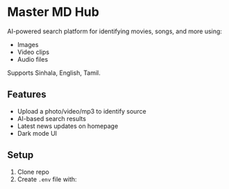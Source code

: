# Master MD Hub

AI-powered search platform for identifying movies, songs, and more using:
- Images
- Video clips
- Audio files

Supports Sinhala, English, Tamil.

## Features
- Upload a photo/video/mp3 to identify source
- AI-based search results
- Latest news updates on homepage
- Dark mode UI

## Setup
1. Clone repo
2. Create `.env` file with:
